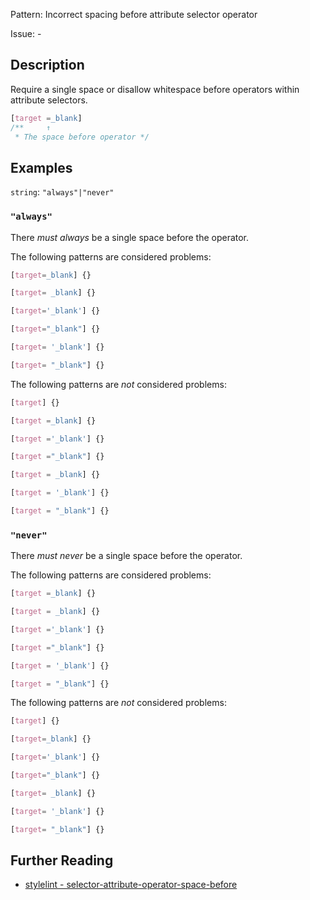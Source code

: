 Pattern: Incorrect spacing before attribute selector operator

Issue: -

## Description

Require a single space or disallow whitespace before operators within attribute selectors.

```css
[target =_blank]
/**     ↑
 * The space before operator */
```

## Examples

`string`: `"always"|"never"`

### `"always"`

There _must always_ be a single space before the operator.

The following patterns are considered problems:

```css
[target=_blank] {}
```

```css
[target= _blank] {}
```

```css
[target='_blank'] {}
```

```css
[target="_blank"] {}
```

```css
[target= '_blank'] {}
```

```css
[target= "_blank"] {}
```

The following patterns are _not_ considered problems:

```css
[target] {}
```

```css
[target =_blank] {}
```

```css
[target ='_blank'] {}
```

```css
[target ="_blank"] {}
```

```css
[target = _blank] {}
```

```css
[target = '_blank'] {}
```

```css
[target = "_blank"] {}
```

### `"never"`

There _must never_ be a single space before the operator.

The following patterns are considered problems:

```css
[target =_blank] {}
```

```css
[target = _blank] {}
```

```css
[target ='_blank'] {}
```

```css
[target ="_blank"] {}
```

```css
[target = '_blank'] {}
```

```css
[target = "_blank"] {}
```

The following patterns are _not_ considered problems:

```css
[target] {}
```

```css
[target=_blank] {}
```

```css
[target='_blank'] {}
```

```css
[target="_blank"] {}
```

```css
[target= _blank] {}
```

```css
[target= '_blank'] {}
```

```css
[target= "_blank"] {}
```

## Further Reading

* [stylelint - selector-attribute-operator-space-before](https://stylelint.io/user-guide/rules/selector-attribute-operator-space-before)
